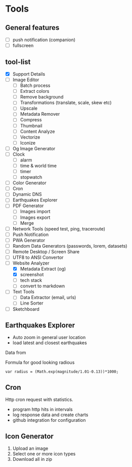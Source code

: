 # Tools

## General features

- [ ] push notification (companion)
- [ ] fullscreen

## tool-list

- [x] Support Details
- [ ] Image Editor
  - [ ] Batch process
  - [ ] Extract colors
  - [ ] Remove background
  - [ ] Transformations (translate, scale, skew etc)
  - [ ] Upscale
  - [ ] Metadata Remover
  - [ ] Compress
  - [ ] Thumbnail
  - [ ] Content Analyze
  - [ ] Vectorize
  - [ ] Iconize
- [ ] Og Image Generator
- [ ] Clock
  - [ ] alarm
  - [ ] time & world time
  - [ ] timer
  - [ ] stopwatch
- [ ] Color Generator
- [ ] Cron
- [ ] Dynamic DNS
- [ ] Earthquakes Explorer
- [ ] PDF Generator
  - [ ] Images import
  - [ ] Images export
  - [ ] Merge
- [ ] Network Tools (speed test, ping, traceroute)
- [ ] Push Notification
- [ ] PWA Generator
- [ ] Random Data Generators (passwords, lorem, datasets)
- [ ] Remote Desktop / Screen Share
- [ ] UTF8 to ANSI Convertor
- [ ] Website Analyzer
  - [x] Metadata Extract (og)
  - [x] screenshot
  - [ ] tech stack
  - [ ] convert to markdown
- [ ] Text Tools
  - [ ] Data Extractor (email, urls)
  - [ ] Line Sorter
- [ ] Sketchboard

## Earthquakes Explorer

- Auto zoom in general user location
- load latest and closest earthquakes

Data from

Formula for good looking radious

    var radius = (Math.exp(magnitude/1.01-0.13))*1000;

## Cron

Http cron request with statistics.

- program http hits in intervals
- log response data and create charts
- github integration for configuration

## Icon Generator

1. Upload an image
2. Select one or more icon types
3. Download all in zip
